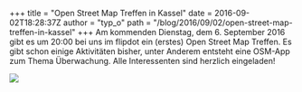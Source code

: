 +++
title = "Open Street Map Treffen in Kassel"
date = 2016-09-02T18:28:37Z
author = "typ_o"
path = "/blog/2016/09/02/open-street-map-treffen-in-kassel"
+++
Am kommenden Dienstag, dem 6. September 2016 gibt es um 20:00 bei uns im
flipdot ein (erstes) Open Street Map Treffen. Es gibt schon einige
Aktivitäten bisher, unter Anderem entsteht eine OSM-App zum Thema
Überwachung. Alle Interessenten sind herzlich eingeladen\!

![](/media/34a461d058e62c6cd761338bd93b72dd62049545.serendipityThumb.png)
